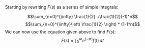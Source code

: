 Starting by rewriting $F(s)$ as a series of simple integrals:

$$\sum_{n=0}^{\infty} \frac{1}{2} +\frac{1}{2}(-1)^n$$
$$\sum_{n=0}^{\infty}\left( \frac{1}{2} \right) * (1-1^n)$$
We can now use the equation given above to find $F(s)$:
$$F(s) = \int_{0}^{\infty} e^(-st)f(t) \, dt  $$